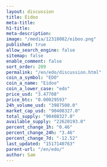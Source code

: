 ```yaml
---
layout: discussion
title: Eidoo
meta-title: 
h1-title: 
meta-description: 
image: "/media/12318082/eiboo.png"
published: true
allow_search_engine: false
sitemap: false
enable_comment: false
sort_order: 209
permalink: "/en/edo/discussion.html"
coin_a_symbol: "EDO"
coin_a_name: "Eidoo"
coin_a_lower_case: "edo"
price_usd: "3.47708"
price_btc: "0.00029593"
24h_volume_usd: "3987500.0"
market_cap_usd: "90408327.0"
total_supply: "90408327.0"
available_supply: "22620193.0"
percent_change_1h: "0.46"
percent_change_24h: "3.46"
percent_change_7d: "-12.52"
last_updated: "1517140763"
parent-url: "/en/edo/"
author: Sam
---
```



